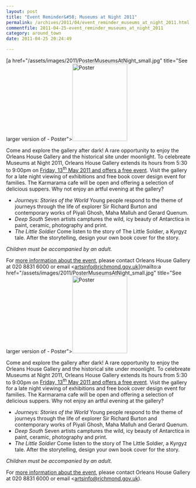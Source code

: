 ```yaml
---
layout: post
title: "Event Reminder&#58; Museums at Night 2011"
permalink: /archives/2011/04/event_reminder_museums_at_night_2011.html
commentfile: 2011-04-25-event_reminder_museums_at_night_2011
category: around_town
date: 2011-04-25 20:24:49

---
```


[a href="/assets/images/2011/PosterMuseumsAtNight_small.jpg" title="See larger version of - Poster"><img src="/assets/images/2011/PosterMuseumsAtNight_small_thumb.jpg" width="150" height="211" alt="Poster" class="photo right" /></a>

Come and explore the gallery after dark! A rare opportunity to enjoy the Orleans House Gallery and the historical site under moonlight. To celebreate Museums at Night 2011, Orleans House Gallery extends its hours from 5:30 to 9:00pm on [Friday, 13<sup>th</sup> May 2011 and offers a free event](/event/exhibition/200705142767). Visit the gallery for a late night viewing of exhibitions and free book cover design event for families. The Karmarama cafe will be open and offering a selection of delicious suppers. Why not enjoy an artful evening at the gallery?

-   *Journeys: Stories of the World* Young people respond to the theme of journeys through the life of explorer Sir Richard Burton and contemporary works of Piyali Ghosh, Maha Malluh and Gerard Quenum.
-   *Deep South* Seven artists camptures the wild, icy beauty of Antarctica in paint, ceramic, photography and print.
-   *The Little Soldier* Come listen to the story of The Little Soldier, a Kyrgyz tale. After the storytelling, design your own book cover for the story.

*Children must be accompanied by an adult.*

For [more information about the event](http://www.richmond.gov.uk/home/leisure_and_culture/arts/museums_at_night.htm), please contact Orleans House Gallery at 020 8831 6000 or email <artsinfo@richmond.gov.uk](mailto:a href="/assets/images/2011/PosterMuseumsAtNight_small.jpg" title="See larger version of - Poster"><img src="/assets/images/2011/PosterMuseumsAtNight_small_thumb.jpg" width="150" height="211" alt="Poster" class="photo right" /></a>

Come and explore the gallery after dark! A rare opportunity to enjoy the Orleans House Gallery and the historical site under moonlight. To celebreate Museums at Night 2011, Orleans House Gallery extends its hours from 5:30 to 9:00pm on [Friday, 13<sup>th</sup> May 2011 and offers a free event](/event/exhibition/200705142767). Visit the gallery for a late night viewing of exhibitions and free book cover design event for families. The Karmarama cafe will be open and offering a selection of delicious suppers. Why not enjoy an artful evening at the gallery?

-   *Journeys: Stories of the World* Young people respond to the theme of journeys through the life of explorer Sir Richard Burton and contemporary works of Piyali Ghosh, Maha Malluh and Gerard Quenum.
-   *Deep South* Seven artists camptures the wild, icy beauty of Antarctica in paint, ceramic, photography and print.
-   *The Little Soldier* Come listen to the story of The Little Soldier, a Kyrgyz tale. After the storytelling, design your own book cover for the story.

*Children must be accompanied by an adult.*

For [more information about the event](http://www.richmond.gov.uk/home/leisure_and_culture/arts/museums_at_night.htm), please contact Orleans House Gallery at 020 8831 6000 or email <artsinfo@richmond.gov.uk).
